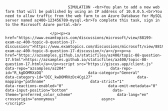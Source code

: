 <p class="card-text">
							
								SIMULATION -<br>You plan to add a new web farm that will be published by using an IP address of 10.0.0.5.<br>You need to allow traffic from the web farm to an Azure Database for MySQL server named az400-123456789-mysql.<br>To complete this task, sign in to the Microsoft Azure portal.<br>
							
						</p><p><a href="https://www.examtopics.com/discussions/microsoft/view/88199-exam-az-400-topic-8-question-17-discussion/">https://www.examtopics.com/discussions/microsoft/view/88199-exam-az-400-topic-8-question-17-discussion/</a></p><p><a href="https://azsamples.github.io/staticfiles/az400/topic-08-question-17.html">https://azsamples.github.io/staticfiles/az400/topic-08-question-17.html</a></p><script src="https://giscus.app/client.js"                    data-repo="azsamples/az204"                    data-repo-id="R_kgDOMRXzDQ"                    data-category="General"                    data-category-id="DIC_kwDOMRXzDc4Cgi27"                    data-mapping="pathname"                    data-strict="1"                    data-reactions-enabled="0"                    data-emit-metadata="0"                    data-input-position="bottom"                    data-theme="preferred_color_scheme"                    data-lang="en"                    crossorigin="anonymous"                    async>                    </script>